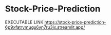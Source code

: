 # Stock-Price-Prediction

EXECUTABLE LINK
https://stock-price-prediction-6p9xfatrvmugu6yn7ru3ix.streamlit.app/
